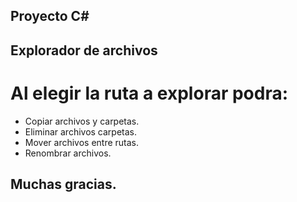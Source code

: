 ## Proyecto C#

## Explorador de archivos

# Al elegir la ruta a explorar podra:
- Copiar archivos y carpetas.
- Eliminar archivos  carpetas.
- Mover archivos entre rutas.
- Renombrar archivos.

## Muchas gracias.
